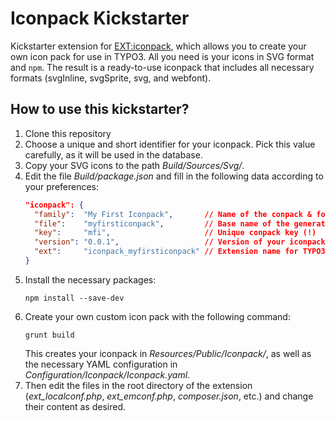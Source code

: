 # Iconpack Kickstarter

Kickstarter extension for [EXT:iconpack](https://github.com/quellenform/t3x-iconpack), which allows you to create your own icon pack for use in TYPO3. All you need is your icons in SVG format and `npm`. The result is a ready-to-use iconpack that includes all necessary formats (svgInline, svgSprite, svg, and webfont).

## How to use this kickstarter?

1. Clone this repository
2. Choose a unique and short identifier for your iconpack. Pick this value carefully, as it will be used in the database.
3. Copy your SVG icons to the path *Build/Sources/Svg/*.
4. Edit the file *Build/package.json* and fill in the following data according to your preferences:
   ```json
   "iconpack": {
     "family":  "My First Iconpack",       // Name of the conpack & font name (also used in BE dropdowns)
     "file":    "myfirsticonpack",         // Base name of the generated files
     "key":     "mfi",                     // Unique conpack key (!)
     "version": "0.0.1",                   // Version of your iconpack
     "ext":     "iconpack_myfirsticonpack" // Extension name for TYPO3 (should start with "iconpack_*")
   }
   ```
5. Install the necessary packages:
   ```
   npm install --save-dev
   ````
6. Create your own custom icon pack with the following command:
   ```
   grunt build
   ```
   This creates your iconpack in *Resources/Public/Iconpack/*, as well as the necessary YAML configuration in *Configuration/Iconpack/Iconpack.yaml*.
7. Then edit the files in the root directory of the extension (*ext_localconf.php*, *ext_emconf.php*, *composer.json*, etc.) and change their content as desired.
